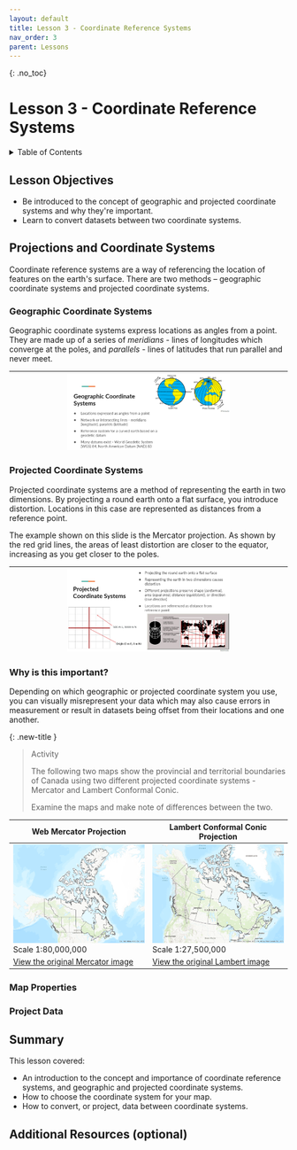 ```yaml
---
layout: default
title: Lesson 3 - Coordinate Reference Systems
nav_order: 3
parent: Lessons
---
```


{: .no_toc}  
# Lesson 3 - Coordinate Reference Systems 

<details markdown="block" class="toc">
  <summary>
    Table of Contents
  </summary>
  {: .text-delta }
- TOC
{:toc}</details>

## Lesson Objectives
- Be introduced to the concept of geographic and projected coordinate systems and why they're important.
- Learn to convert datasets between two coordinate systems.

## Projections and Coordinate Systems

Coordinate reference systems are a way of referencing the location of features on the earth's surface. There are two methods – geographic coordinate systems and projected coordinate 
systems.

### Geographic Coordinate Systems

Geographic coordinate systems express locations as angles from a point. They are made up of a series of *meridians* - lines of longitudes which converge at the poles, and *parallels* - lines of latitudes that run parallel and never meet.

| <img src="img/GCS_slide.PNG" alt="Geographic coordinate systems" width="60%" align="center" > |
|-|

### Projected Coordinate Systems

Projected coordinate systems are a method of representing the earth in two dimensions. By projecting a round earth onto a flat surface, you introduce distortion. 
Locations in this case are represented as distances from a reference point. 

The example shown on this slide is the Mercator projection. As shown by the red grid lines, the areas of least distortion are closer to the equator, increasing as you get closer to the poles. 

| <img src="img/Projection_slide.PNG" alt="Projected coordinate systems" width="60%" align="center"> |
|-|

### Why is this important?

Depending on which geographic or projected coordinate system you use, you can visually misrepresent your data which may also cause errors in measurement or result in datasets being offset from their locations and one another.

{: .new-title }
> Activity                                           
> 
> The following two maps show the provincial and territorial boundaries of Canada using two different projected coordinate systems - Mercator and Lambert Conformal Conic.
>
> Examine the maps and make note of differences between the two.

| Web Mercator Projection | Lambert Conformal Conic Projection |
|--------------|---------------|
| <img src="img/Canada_Mercator_Map.png" alt="Map of Canada using Mercator projection"> Scale 1:80,000,000| <img src="img/Canada_LCC_Map_Zoom.png" alt="Map of Canada using Lambert Conformal Conic projection"> Scale 1:27,500,000 |
| [View the original Mercator image](https://github.com/scds/ArcGIS-Pro/blob/main/lessons/img/Canada_Mercator_Map.png) | [View the original Lambert image](https://github.com/scds/ArcGIS-Pro/blob/main/lessons/img/Canada_LCC_Map_Zoom.png) |

### Map Properties



### Project Data



## Summary
This lesson covered: 
- An introduction to the concept and importance of coordinate reference systems, and geographic and projected coordinate systems.
- How to choose the coordinate system for your map.
- How to convert, or project, data between coordinate systems.

## Additional Resources (optional)
<!--
- Here, you can list some additional resources the student can access to learn more about this lesson. -->
